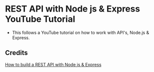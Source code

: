 # REST API with Node js & Express YouTube Tutorial

- This follows a YouTube tutorial on how to work with API's, Node.js & Express.

## Credits

[How to build a REST API with Node js & Express](https://www.youtube.com/watch?v=pKd0Rpw7O48&t=4s)

